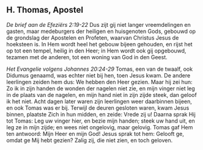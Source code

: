 ## H. Thomas, Apostel

*De brief aan de Efeziërs 2:19-22*
Dus zijt gij niet langer vreemdelingen en gasten, maar medeburgers der heiligen en huisgenoten Gods, gebouwd op de grondslag der Apostelen en Profeten, waarvan Christus Jesus de hoeksteen is. In Hem wordt heel het gebouw bijeen gehouden, en rijst het op tot een tempel, heilig in den Heer; in Hem wordt ook gij opgebouwd, tezamen met de anderen, tot een woning van God in den Geest. 

*Het Evangelie volgens Johannes 20:24-29*
Tomas, een van de twaalf, ook Didumus genaamd, was echter niet bij hen, toen Jesus kwam. De andere leerlingen zeiden hem dus: We hebben den Heer gezien. Maar hij zei hun: Zo ik in zijn handen de wonden der nagelen niet zie, en mijn vinger niet leg in de plaats van de nagelen, en mijn hand niet in zijn zijde steek, dan geloof ik het niet. Acht dagen later waren zijn leerlingen weer daarbinnen bijeen, en ook Tomas was er bij. Terwijl de deuren gesloten waren, kwam Jesus binnen, plaatste Zich in hun midden, en zeide: Vrede zij u! Daarna sprak Hij tot Tomas: Leg uw vinger hier, en bezie mijn handen; steek uw hand uit, en leg ze in mijn zijde; en wees niet ongelovig, maar gelovig. Tomas gaf Hem ten antwoord: Mijn Heer en mijn God! Jesus sprak tot hem: Gelooft ge, omdat ge Mij hebt gezien? Zalig zij, die niet zien, en toch geloven. 

